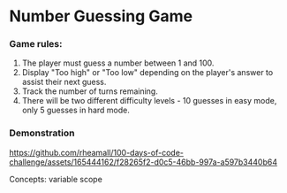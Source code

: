 # Number Guessing Game

### Game rules:
1. The player must guess a number between 1 and 100.
2. Display "Too high" or "Too low" depending on the player's answer to assist their next guess.
3. Track the number of turns remaining.
4. There will be two different difficulty levels - 10 guesses in easy mode, only 5 guesses in hard mode.

### Demonstration
https://github.com/rheamall/100-days-of-code-challenge/assets/165444162/f28265f2-d0c5-46bb-997a-a597b3440b64

Concepts: variable scope

